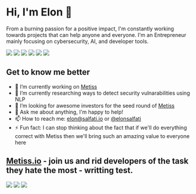 # Hi, I'm Elon 👋

From a burning passion for a positive impact, I'm constantly working towards projects that can help anyone and everyone. I'm an Entrepreneur mainly focusing on cybersecurity, AI, and developer tools.

[<img src="https://img.shields.io/badge/github-%23333333.svg?&style=for-the-badge&logo=github&logoColor=white" />](https://github.com/elonsalfati)
[<img src="https://img.shields.io/badge/twitter-%231DA1F2.svg?&style=for-the-badge&logo=twitter&logoColor=white" />](https://twitter.com/elonsalfati)
[<img src="https://img.shields.io/badge/linkedin-%230077B5.svg?&style=for-the-badge&logo=linkedin&logoColor=white" />](https://www.linkedin.com/in/elonsalfati)
[<img src="https://img.shields.io/badge/gmail-%23c14438.svg?&style=for-the-badge&logo=gmail&logoColor=white" />](mailto:elon@salfati.io)
[<img src="https://img.shields.io/badge/DEV.TO-%230A0A0A.svg?&style=for-the-badge&logo=dev-dot-to&logoColor=white" />](https://dev.to/elonsalfati)
[<img src="https://img.shields.io/badge/buymeacoffee-%23FCDD00.svg?&style=for-the-badge&logo=buymeacoffee&logoColor=white" />](https://www.buymeacoffee.com/elonsalfati)


## Get to know me better
- 🔭 I’m currently working on [Metiss](https://metiss.io)
- 🌱 I’m currently researching ways to detect security vulnarabilities using NLP
- 🤔 I’m looking for awesome investors for the seed round of [Metiss](https://metiss.io)
- 💬 Ask me about anything, I'm happy to help!
- 📫 How to reach me: [elon@salfati.io](mailto:elon@salfati.io) or [@elonsalfati](https://twitter.com/elonsalfati)
- ⚡ Fun fact: I can stop thinking about the fact that if we'll do everything correct with Metiss then we'll bring such an amazing value to everyone here

## [Metiss.io](https://metiss.io) - join us and rid developers of the task they hate the most - writting test.
[<img src="https://img.shields.io/badge/github-%23333333.svg?&style=for-the-badge&logo=github&logoColor=white" />](https://github.com/metissio)
[<img src="https://img.shields.io/badge/twitter-%231DA1F2.svg?&style=for-the-badge&logo=twitter&logoColor=white" />](https://twitter.com/metissio)
[<img src="https://img.shields.io/badge/metiss-%23FFD369.svg?&style=for-the-badge&logo=website&logoColor=white" />](https://metiss.io)
